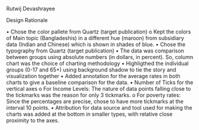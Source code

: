 Rutwij Devashrayee

Design Rationale 

•	Chose the color pallete from Quartz (target publication)
o	Kept the colors of Main topic (Bangladeshis) in a different hue (maroon) from subsidiary data (Indian and Chinese) which is shown in shades of blue. 
•	Chose the typography from Quartz (target publication)
•	The data was comparison between groups using absolute numbers (in dollars, in percent). So, column chart was the choice of charting methodology
•	Highligthed the individual groups (0-17 and 65+) using background shadow to tie the story and visualization together
•	Added annotation for the average rates in both charts to give a baseline comparison for the data.
•	Number of Ticks for the vertical axes
o	For Income Levels: The nature of data points falling close to the tickmarks was the reason for only 3 tickmarks.
o	For poverty rates: Since the percentages are precise, chose to have more tickmarks at the interval 10 points.
•	Attribution for data source and tool used for making the charts was added at the bottom in smaller types, with relative close proximity to the axes.
